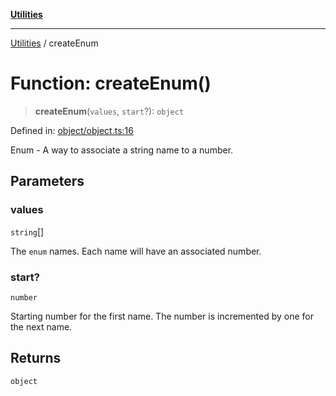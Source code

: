 [**Utilities**](../README.md)

***

[Utilities](../README.md) / createEnum

# Function: createEnum()

> **createEnum**(`values`, `start`?): `object`

Defined in: [object/object.ts:16](https://github.com/noobiept/utilities/blob/786efe35015e1a6c21914057e8b0d5fc10429d8e/source/object/object.ts#L16)

Enum - A way to associate a string name to a number.

## Parameters

### values

`string`[]

The `enum` names. Each name will have an associated number.

### start?

`number`

Starting number for the first name. The number is incremented by one for the next name.

## Returns

`object`

